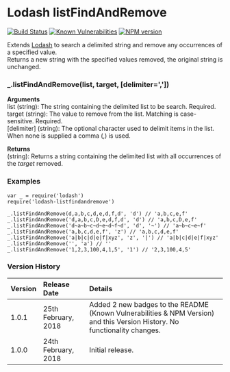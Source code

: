 # Lodash listFindAndRemove

[![Build Status](https://travis-ci.org/davidwaterston/lodash-listfindandremove.svg)](https://travis-ci.org/davidwaterston/lodash-listfindandremove)
[![Known Vulnerabilities](https://snyk.io/test/github/davidwaterston/lodash-listfindandremove/badge.svg)](https://snyk.io/test/github/davidwaterston/lodash-listfindandremovel)
[![NPM version](http://img.shields.io/npm/v/lodash-listfindandremove.svg)](https://www.npmjs.com/package/lodash-listfindandremove/)


Extends [Lodash](https://lodash.com/) to search a delimited string and remove any occurrences of a specified value.  
Returns a new string with the specified values removed, the original string is unchanged.    


### _.listFindAndRemove(list, target, [delimiter=','])

**Arguments**  
list (string): The string containing the delimited list to be search. Required.  
target (string): The value to remove from the list. Matching is case-sensitive. Required.  
[delimiter] (string): The optional character used to delimit items in the list. When none is supplied a comma (,) is used.  

**Returns**  
(string): Returns a string containing the delimited list with all occurrences of the _target_ removed.  


### Examples  
```
var _ = require('lodash')
require('lodash-listfindandremove')

_.listFindAndRemove(d,a,b,c,d,e,d,f,d', 'd') // 'a,b,c,e,f'  
_.listFindAndRemove('d,a,b,c,D,e,d,f,d', 'd') // 'a,b,c,D,e,f'  
_.listFindAndRemove('d~a~b~c~d~e~d~f~d', 'd', '~') // 'a~b~c~e~f'  
_.listFindAndRemove('a,b,c,d,e,f', 'z') // 'a,b,c,d,e,f'  
_.listFindAndRemove('a|b|c|d|e|f|xyz', 'z', '|') // 'a|b|c|d|e|f|xyz'  
_.listFindAndRemove('', 'a') // ''   
_.listFindAndRemove('1,2,3,100,4,1,5', '1') // '2,3,100,4,5'  
```


### Version History

| Version | Release Date | Details |   
| :-- | :-- | :-- |    
| 1.0.1 | 25th February, 2018 | Added 2 new badges to the README (Known Vulnerabilities  & NPM Version) and this Version History. No functionality changes. |
| 1.0.0 | 24th February, 2018 | Initial release. |
